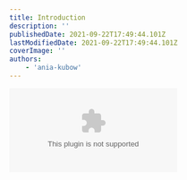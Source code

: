 ```yaml
---
title: Introduction
description: ''
publishedDate: 2021-09-22T17:49:44.101Z
lastModifiedDate: 2021-09-22T17:49:44.101Z
coverImage: ''
authors:
    - 'ania-kubow'
---
```


<Embed
	type="youtube"
	url="https://youtu.be/GK4Pl-GmPHk?t=0"
	title="Introduction"
/>
